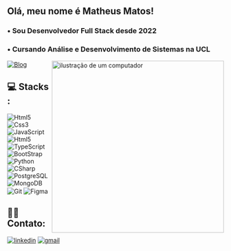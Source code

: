 <div>
    <h2>Olá, meu nome é Matheus Matos!</h2>
    <h3> • Sou Desenvolvedor Full Stack desde 2022 </h3>
    <h3> • Cursando Análise e Desenvolvimento de Sistemas na UCL</h3>
</div>

<img src="https://raw.githubusercontent.com/MicaelliMedeiros/micaellimedeiros/master/image/computer-illustration.png" alt="ilustração de um computador" min-width="400px" max-width="400px" width="400px" align="right" top="50px">

[![Blog](https://img.shields.io/website?label=Portifólio&style=for-the-badge&url=https://portfolio-atual-smoky.vercel.app/)](https://portfolio-atual-smoky.vercel.app/)

<div style="display: inline_block">
  <h2>💻 Stacks </>:</h4>
  <img align="center" alt="Html5" src="https://img.shields.io/badge/HTML-239120?style=for-the-badge&logo=html5&logoColor=white" />
  <img align="center" alt="Css3" src="https://img.shields.io/badge/CSS-239120?&style=for-the-badge&logo=css3&logoColor=white"/>
  <img align="center" alt="JavaScript" src="https://img.shields.io/badge/JavaScript-F7DF1E?style=for-the-badge&logo=javascript&logoColor=black"/>
  <img align="center" alt="Html5" src="https://img.shields.io/badge/React-20232A?style=for-the-badge&logo=react&logoColor=61DAFB"/>  
  </br>
  <img align="center" alt="TypeScript" src="https://img.shields.io/badge/TypeScript-007ACC?style=for-the-badge&logo=typescript&logoColor=white" />
  <img align="center" alt="BootStrap" src="https://img.shields.io/badge/Bootstrap-563D7C?style=for-the-badge&logo=bootstrap&logoColor=white" /> 
  <img align="center" alt="Python" src="https://img.shields.io/badge/Python-3776AB?style=for-the-badge&logo=python&logoColor=white"/>
  <img align="center" alt="CSharp" src="https://img.shields.io/badge/C%23-239120?style=for-the-badge&logo=c-sharp&logoColor=white"/>  
  </br>
  <img align="center" alt="PostgreSQL" src="https://img.shields.io/badge/PostgreSQL-316192?style=for-the-badge&logo=postgresql&logoColor=white" />
  <img align="center" alt="MongoDB" src="https://img.shields.io/badge/MongoDB-4EA94B?style=for-the-badge&logo=mongodb&logoColor=white" />  
  <img align="center" alt="Git" src="https://img.shields.io/badge/GIT-E44C30?style=for-the-badge&logo=git&logoColor=white" />
  <img align="center" alt="Figma" src="https://img.shields.io/badge/Figma-F24E1E?style=for-the-badge&logo=figma&logoColor=white" />
</div>


## 🤝🏻 Contato:
[![linkedin](https://img.shields.io/badge/LinkedIn-0077B5?style=for-the-badge&logo=linkedin&logoColor=white)](https://www.linkedin.com/in/matheus-matos-1a523221b/)
[![gmail](https://img.shields.io/badge/Gmail-D14836?style=for-the-badge&logo=gmail&logoColor=white)](mailto:matheusmatosrodrigues27@gmail.com)
